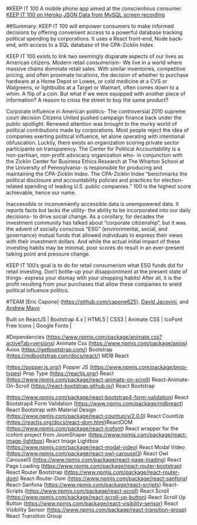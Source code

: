 #KEEP IT 100
A mobile phone app aimed at the conscientious consumer.
[KEEP IT 100 on Heroku](https://keep-it-100.herokuapp.com/)
[JSON Data from MySQL screen recording](https://drive.google.com/file/d/1dZiwozbNs0JdGMopLoO35oQ91SczsEfY/view)

##Summary:
KEEP IT 100 will empower consumers to make informed decisions by offering convenient access to a powerful database tracking political spending by corporations. It uses a React front-end, Node back-end, with access to a SQL database of the CPA-Zicklin Index.

KEEP IT 100 exists to link two seemingly disparate aspects of our lives as American citizens.
Modern retail consumerism- We live in a world where massive chains dominate retail sales.	With similar inventories, competitive pricing, and often proximate locations, the decision of whether to purchase hardware at a Home Depot or Lowes, or cold medicine at a CVS or Walgreens, or lightbulbs at a Target or Walmart, often comes down to a whim.  A flip of a coin.  But what if we were equipped with another piece of information?  A reason to cross the street to buy the same product?

Corporate influence in American politics- The controversial 2010 supreme court decision Citizens United pushed campaign finance back under the public spotlight.  Renewed attention was brought to the murky world of political contributions made by corporations.  Most people reject the idea of companies exerting political influence, let alone operating with intentional obfuscation.  Luckily, there exists an organization scoring private sector participants on transparency.  The Center for Political Accountability is a non-partisan, non-profit advocacy organization who- in conjunction with the Zicklin Center for Business Ethics Research at The Wharton School at the University of Pennsylvania- is responsible for producing and maintaining the CPA-Zicklin Index.  The CPA-Zicklin Index “benchmarks the political disclosure and accountability policies and practices for election-related spending of leading U.S. public companies.“  100 is the highest score achievable, hence our name.

Inaccessible or inconveniently accessible data is unempowered data.  It reports facts but lacks the utility- the ability to be incorporated into our daily decisions- to drive social change.  As a corollary, for decades the investment community has talked about “corporate citizenship”, but it was the advent of socially conscious “ESG” (environmental, social, and governance) mutual funds that allowed individuals to express their views with their investment dollars.  And while the actual initial impact of these investing habits may be minimal, poor scores do result in an ever-present talking point and pressure change.

KEEP IT 100’s goal is to do for retail consumerism what ESG funds did for retail investing.  Don’t bottle-up your disappointment at the present state of things- express your dismay with your shopping habits!  After all, it is the profit resulting from your purchases that allow these companies to wield political influence politics.

#TEAM
[Eric Capone] (https://github.com/capone625), [David Jacovini](https://github.com/djacovini/KeepIt100), and [Andrew Mayo](https://github.com/mayo267)


Built on ReactJS | Bootstrap 4.x | HTML5 | CSS3 | Animate CSS | IcoFont Free Icons | Google Fonts |

#Dependencies
(https://www.npmjs.com/package/animate.css?activeTab=versions) Animate Css
(https://www.npmjs.com/package/axios) Axios
(https://getbootstrap.com/) Bootstrap
(https://mdbootstrap.com/docs/react/) MDB React

(https://popper.js.org/) Popper JS
(https://www.npmjs.com/package/prop-types) Prop Type
(https://reactjs.org/) React
(https://www.npmjs.com/package/react-animate-on-scroll) React-Animate-On-Scroll
(https://react-bootstrap.github.io/) React Bootstrap 

(https://www.npmjs.com/package/react-bootstrap4-form-validation) React Bootstrap4 Form Validation
(https://www.npmjs.com/package/mdbreact) React Bootstrap with Material Design
(https://www.npmjs.com/package/react-countup/v/2.0.0) React CountUp
(https://reactjs.org/docs/react-dom.html)ReactDOM
(https://www.npmjs.com/package/react-icofont) React wrapper for the icofont project from JoomShaper
(https://www.npmjs.com/package/react-image-lightbox) React Image Lightbox
(https://www.npmjs.com/package/react-modal-video) React Modal Video
(https://www.npmjs.com/package/react-owl-carousel3) React Owl Carousel3
(https://www.npmjs.com/package/react-page-loading) React Page Loading
(https://www.npmjs.com/package/react-router-bootstrap) React Router Bootstrap
(https://www.npmjs.com/package/react-router-dom) React-Router-Dom
(https://www.npmjs.com/package/react-sanfona) React-Sanfona
(https://www.npmjs.com/package/react-scripts) React-Scripts
(https://www.npmjs.com/package/react-scroll) React Scroll
(https://www.npmjs.com/package/react-scroll-up-button) React Scroll Up Button
(https://www.npmjs.com/package/react-visibility-sensor) React Visibility Sensor
(https://www.npmjs.com/package/react-transition-group) React Transition Group






